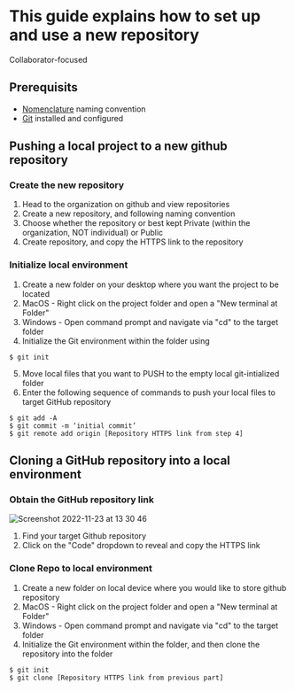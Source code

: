 # This guide explains how to set up and use a new repository
Collaborator-focused

## Prerequisits
* [Nomenclature](https://github.com/Exeter-Diabetes/All-Github-Guides/blob/main/Nomenclature.md) naming convention 
* [Git](https://github.com/Exeter-Diabetes/All-Github-Guides/blob/main/GithubConfig.md) installed and configured

## Pushing a local project to a new github repository
### Create the new repository
1. Head to the organization on github and view repositories
2. Create a new repository, and following naming convention
3. Choose whether the repository or best kept Private (within the organization, NOT individual) or Public
4. Create repository, and copy the HTTPS link to the repository

### Initialize local environment
1. Create a new folder on your desktop where you want the project to be located
2. MacOS - Right click on the project folder and open a "New terminal at Folder"
3. Windows - Open command prompt and navigate via "cd" to the target folder
4. Initialize the Git environment within the folder using
```
$ git init
```
5. Move local files that you want to PUSH to the empty local git-intialized folder
6. Enter the following sequence of commands to push your local files to target GitHub repository
```
$ git add -A
$ git commit -m ‘initial commit’
$ git remote add origin [Repository HTTPS link from step 4]

```

## Cloning a GitHub repository into a local environment
### Obtain the GitHub repository link
![Screenshot 2022-11-23 at 13 30 46](https://user-images.githubusercontent.com/85688580/203559099-3f0f8aff-52c6-44d7-bccf-0ca099b2e183.png)
1. Find your target Github repository
2. Click on the "Code" dropdown to reveal and copy the HTTPS link

### Clone Repo to local environment
1. Create a new folder on local device where you would like to store github repository
2. MacOS - Right click on the project folder and open a "New terminal at Folder"
3. Windows - Open command prompt and navigate via "cd" to the target folder
4. Initialize the Git environment within the folder, and then clone the repository into the folder
```
$ git init
$ git clone [Repository HTTPS link from previous part]
```
